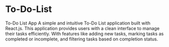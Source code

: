 # To-Do-List
To-Do List App A simple and intuitive To-Do List application built with React.js. This application provides users with a clean interface to manage their tasks efficiently. With features like adding new tasks, marking tasks as completed or incomplete, and filtering tasks based on completion status.
